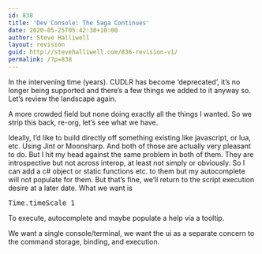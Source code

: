 ```yaml
---
id: 838
title: 'Dev Console: The Saga Continues'
date: 2020-05-25T05:42:38+10:00
author: Steve Halliwell
layout: revision
guid: http://stevehalliwell.com/836-revision-v1/
permalink: /?p=838
---
```

In the intervening time (years). CUDLR has become &#8216;deprecated&#8217;, it&#8217;s no longer being supported and there&#8217;s a few things we added to it anyway so. Let&#8217;s review the landscape again.

<insert updated links to new console projects>

A more crowded field but none doing exactly all the things I wanted. So we strip this back, re-org, let&#8217;s see what we have.

Ideally, I&#8217;d like to build directly off something existing like javascript, or lua, etc. Using Jint or Moonsharp. And both of those are actually very pleasant to do. But I hit my head against the same problem in both of them. They are introspective but not across interop, at least not simply or obviously. So I can add a c# object or static functions etc. to them but my autocomplete will not populate for them. But that&#8217;s fine, we&#8217;ll return to the script execution desire at a later date. What we want is

<pre class="lang:lua decode:true">Time.timeScale 1</pre>

To execute, autocomplete and maybe populate a help via a tooltip.

We want a single console/terminal, we want the ui as a separate concern to the command storage, binding, and execution.

&nbsp;